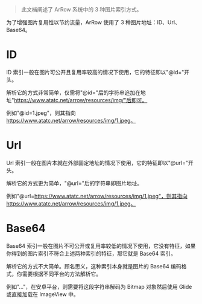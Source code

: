 > 此文档阐述了 ArRow 系统中的 3 种图片索引方式。

为了增强图片复用性以节约流量，ArRow 使用了 3 种图片地址：ID、Url、Base64。

# ID

ID 索引一般在图片可公开且复用率较高的情况下使用，它的特征即以"@id="开头。

解析它的方式非常简单，仅需将"@id="后的字符串追加在地址"https://www.atatc.net/arrow/resources/img/"后即可。

例如"@id=1.jpeg"，则其指向 https://www.atatc.net/arrow/resources/img/1.jpeg。

# Url

Url 索引一般在图片本就在外部固定地址的情况下使用，它的特征即以"@url="开头。

解析它的方式更为简单，"@url="后的字符串即图片地址。

例如"@url=https://www.atatc.net/arrow/resources/img/1.jpeg"，则其指向 https://www.atatc.net/arrow/resources/img/1.jpeg。

# Base64

Base64 索引一般在图片不可公开或复用率较低的情况下使用，它没有特征，如果你得到的图片索引不符合上述两种索引的特征，那它就是 Base64 索引。

解析它的方式不大简单。顾名思义，这种索引本身就是图片的 Base64 编码格式，你需要根据不同平台的方法解析它。

例如"..."，在安卓平台，则需要将这段字符串解码为 Bitmap 对象然后使用 Glide 或直接加载在 ImageView 中。

